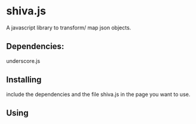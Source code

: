 shiva.js
========

A javascript library to transform/ map json objects.



Dependencies:
------------
underscore.js



Installing
----------
include the dependencies and the file shiva.js in the page you want to use.


Using
-----


